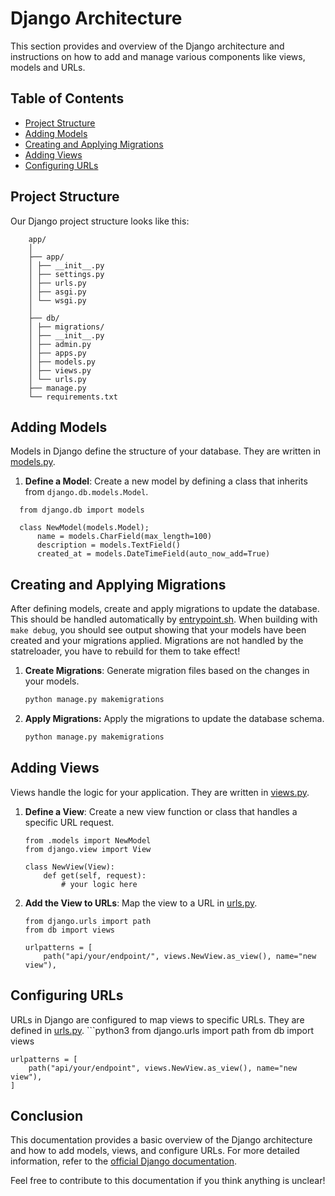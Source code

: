 # Django Architecture

This section provides and overview of the Django architecture and instructions on how to add and manage various components like views, models and URLs.

## Table of Contents
- [Project Structure](#project-structure)
- [Adding Models](#adding-models)
- [Creating and Applying Migrations](#creating-and-applying-migrations)
- [Adding Views](#adding-views)
- [Configuring URLs](#configuring-urls)

## Project Structure

Our Django project structure looks like this:
```
    app/
    │
    ├── app/
    │ ├── __init__.py
    │ ├── settings.py
    │ ├── urls.py
    │ ├── asgi.py
    │ └── wsgi.py
    │
    ├── db/
    │ ├── migrations/
    │ ├── __init__.py
    │ ├── admin.py
    │ ├── apps.py
    │ ├── models.py
    │ ├── views.py
    │ └── urls.py
    ├── manage.py
    └── requirements.txt
```

## Adding Models

Models in Django define the structure of your database. They are written in [models.py](~/app/db/models.py).

1. **Define a Model**: Create a new model by defining a class that inherits from `django.db.models.Model`.
  ```python3
    from django.db import models

    class NewModel(models.Model);
        name = models.CharField(max_length=100)
        description = models.TextField()
        created_at = models.DateTimeField(auto_now_add=True)
  ```

## Creating and Applying Migrations

After defining models, create and apply migrations to update the database. This should be handled automatically by [entrypoint.sh](~/app/startup/entrypoint.sh). When building with `make debug`, you should see output showing that your models have been created and your migrations applied.
Migrations are not handled by the statreloader, you have to rebuild for them to take effect!

1. **Create Migrations**: Generate migration files based on the changes in your models.
    ```sh
    python manage.py makemigrations
    ```
2. **Apply Migrations:** Apply the migrations to update the database schema.
    ```sh
    python manage.py makemigrations
    ```

## Adding Views

Views handle the logic for your application. They are written in [views.py](~/app/db/views.py).

1. **Define a View**: Create a new view function or class that handles a specific URL request.

    ```python3
    from .models import NewModel
    from django.view import View

    class NewView(View):
        def get(self, request):
            # your logic here
    ```
2. **Add the View to URLs**: Map the view to a URL in [urls.py](~/app/app/urls.py).

    ```python3
    from django.urls import path
    from db import views

    urlpatterns = [
        path("api/your/endpoint/", views.NewView.as_view(), name="new view"),
    ```

## Configuring URLs

URLs in Django are configured to map views to specific URLs. They are defined in [urls.py](~/app/app/urls.py).
    ```python3
    from django.urls import path
    from db import views

    urlpatterns = [
        path("api/your/endpoint", views.NewView.as_view(), name="new view"),
    ]

## Conclusion

This documentation provides a basic overview of the Django architecture and how to add models, views, and configure URLs. For more detailed information, refer to the [official Django documentation](https://docs.djangoproject.com/).

Feel free to contribute to this documentation if you think anything is unclear!
